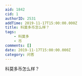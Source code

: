```yaml
---
aid: 1842
cid: 1
authorID: 2531
addTime: 2019-11-17T15:00:00.000Z
title: 科莫多币怎么样？
tags:
    - 科莫多
    - 币
comments: []
date: 2019-11-17T15:00:00.000Z
category: 问答
---
```


科莫多币怎么样？
